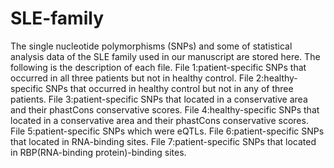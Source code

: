 # SLE-family
The single nucleotide polymorphisms (SNPs) and some of statistical analysis data of the SLE family used in our manuscript are stored here. 
The following is the description of each file.
File 1:patient-specific SNPs that occurred in all three patients but not in healthy control.
File 2:healthy-specific SNPs that occurred in healthy control but not in any of three patients.
File 3:patient-specific SNPs that located in a conservative area and their phastCons conservative scores.
File 4:healthy-specific SNPs that located in a conservative area and their phastCons conservative scores.
File 5:patient-specific SNPs which were eQTLs.
File 6:patient-specific SNPs that located in RNA-binding sites.
File 7:patient-specific SNPs that located in RBP(RNA-binding protein)-binding sites.
